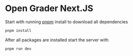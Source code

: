 # Open Grader Next.JS

Start with running [pnpm](https://pnpm.io/installation) install to download all dependencies

```bash
pnpm install
```

After all packages are installed start the server with

```bash
pnpm run dev
```
